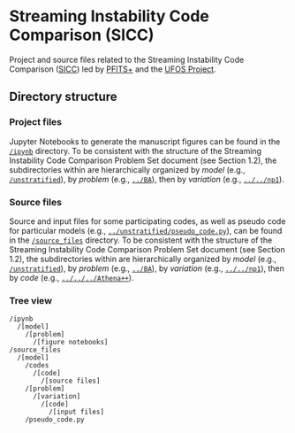 # Streaming Instability Code Comparison (SICC)

Project and source files related to the Streaming Instability Code Comparison ([SICC](https://www.ufos-project.eu/dust-gas-drag-instability-code-comparison)) led by [PFITS+](https://pfitsplus.github.io/) and the [UFOS Project](https://www.ufos-project.eu/).


## Directory structure

### Project files

Jupyter Notebooks to generate the manuscript figures can be found in the [`/ipynb`](/tree/main/ipynb) directory.
To be consistent with the structure of the Streaming Instability Code Comparison Problem Set document (see Section 1.2), the subdirectories within are hierarchically organized by *model* (e.g., [`/unstratified`](/tree/main/ipynb/unstratified)), by *problem* (e.g., [`../BA`](/tree/main/ipynb/unstratified/BA)), then by *variation* (e.g., [`../../np1`](/tree/main/ipynb/unstratified)).


### Source files

Source and input files for some participating codes, as well as pseudo code for particular models (e.g., [`../unstratified/pseudo_code.py`](/tree/main/source_files/unstratified/pseudo_code.py)), can be found in the [`/source_files`](/tree/main/ipynb) directory.
To be consistent with the structure of the Streaming Instability Code Comparison Problem Set document (see Section 1.2), the subdirectories within are hierarchically organized by *model* (e.g., [`/unstratified`](/tree/main/ipynb/unstratified)), by *problem* (e.g., [`../BA`](/tree/main/ipynb/unstratified/BA)), by *variation* (e.g., [`../../np1`](/tree/main/ipynb/unstratified)), then by *code* (e.g., [`../../../Athena++`](/tree/main/ipynb/unstratified)).


### Tree view

```
/ipynb
  /[model]
    /[problem]
      /[figure notebooks]
/source_files
  /[model]
    /codes
      /[code]
        /[source files]
    /[problem]
      /[variation]
        /[code]
          /[input files]
    /pseudo_code.py
```
